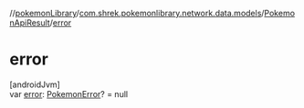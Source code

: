 //[pokemonLibrary](../../../index.md)/[com.shrek.pokemonlibrary.network.data.models](../index.md)/[PokemonApiResult](index.md)/[error](error.md)

# error

[androidJvm]\
var [error](error.md): [PokemonError](../-pokemon-error/index.md)? = null
